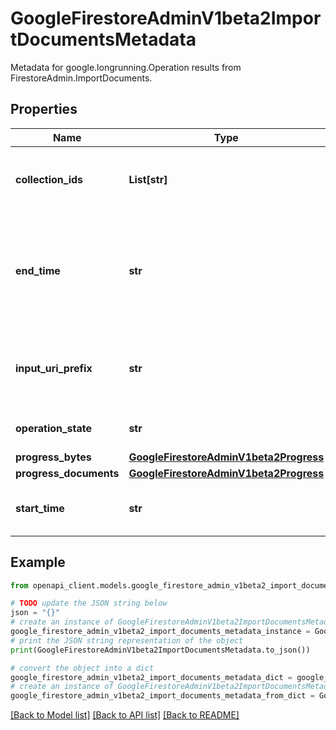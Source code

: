 # GoogleFirestoreAdminV1beta2ImportDocumentsMetadata

Metadata for google.longrunning.Operation results from FirestoreAdmin.ImportDocuments.

## Properties

Name | Type | Description | Notes
------------ | ------------- | ------------- | -------------
**collection_ids** | **List[str]** | Which collection ids are being imported. | [optional] 
**end_time** | **str** | The time this operation completed. Will be unset if operation still in progress. | [optional] 
**input_uri_prefix** | **str** | The location of the documents being imported. | [optional] 
**operation_state** | **str** | The state of the import operation. | [optional] 
**progress_bytes** | [**GoogleFirestoreAdminV1beta2Progress**](GoogleFirestoreAdminV1beta2Progress.md) |  | [optional] 
**progress_documents** | [**GoogleFirestoreAdminV1beta2Progress**](GoogleFirestoreAdminV1beta2Progress.md) |  | [optional] 
**start_time** | **str** | The time this operation started. | [optional] 

## Example

```python
from openapi_client.models.google_firestore_admin_v1beta2_import_documents_metadata import GoogleFirestoreAdminV1beta2ImportDocumentsMetadata

# TODO update the JSON string below
json = "{}"
# create an instance of GoogleFirestoreAdminV1beta2ImportDocumentsMetadata from a JSON string
google_firestore_admin_v1beta2_import_documents_metadata_instance = GoogleFirestoreAdminV1beta2ImportDocumentsMetadata.from_json(json)
# print the JSON string representation of the object
print(GoogleFirestoreAdminV1beta2ImportDocumentsMetadata.to_json())

# convert the object into a dict
google_firestore_admin_v1beta2_import_documents_metadata_dict = google_firestore_admin_v1beta2_import_documents_metadata_instance.to_dict()
# create an instance of GoogleFirestoreAdminV1beta2ImportDocumentsMetadata from a dict
google_firestore_admin_v1beta2_import_documents_metadata_from_dict = GoogleFirestoreAdminV1beta2ImportDocumentsMetadata.from_dict(google_firestore_admin_v1beta2_import_documents_metadata_dict)
```
[[Back to Model list]](../README.md#documentation-for-models) [[Back to API list]](../README.md#documentation-for-api-endpoints) [[Back to README]](../README.md)


